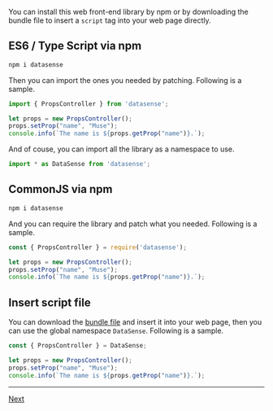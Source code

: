 You can install this web front-end library by npm or by downloading the bundle file to insert a `script` tag into your web page directly.

## ES6 / Type Script via npm

```sh
npm i datasense
```

Then you can import the ones you needed by patching. Following is a sample.

```typescript
import { PropsController } from 'datasense';

let props = new PropsController();
props.setProp("name", "Muse");
console.info(`The name is ${props.getProp("name")}.`);
```

And of couse, you can import all the library as a namespace to use.

```typescript
import * as DataSense from 'datasense';
```

## CommonJS via npm

```sh
npm i datasense
```

And you can require the library and patch what you needed. Following is a sample.

```typescript
const { PropsController } = require('datasense');

let props = new PropsController();
props.setProp("name", "Muse");
console.info(`The name is ${props.getProp("name")}.`);
```

## Insert script file

You can download the [bundle file](./dist/index.js) and insert it into your web page, then you can use the global namespace `DataSense`. Following is a sample.

```typescript
const { PropsController } = DataSense;

let props = new PropsController();
props.setProp("name", "Muse");
console.info(`The name is ${props.getProp("name")}.`);
```

---

[Next](./task.md)
